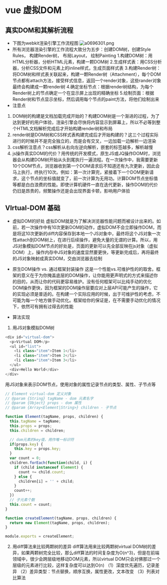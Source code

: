 # vue 虚拟DOM
## 真实DOM和其解析流程
- 下图为webkit渲染引擎工作流程图
![a0696301.png](:storage/eb6912af-aa78-403d-b253-2e9d828a9b8c/a0696301.png)
- 所有浏览器渲染引擎的工作流程大致分为五步：创建DOM树，创建Style Rules， 构建Render树， 布局Layout， 绘制Painting
 1.构建DOM树：用HTML分析器，分析HTML元素，构建一颗DOM树
 2.生成样式表：用CSS分析器，分析CSS文件和元素上的inline样式，生成页面样式表
 3.构建Render树：将DOM树和样式表关联起来，构建一颗Render树（Attachment），每个DOM节点都有attach方法，接受样式信息，返回一个render对象，这些rander对象最终会构建成一颗render树
 4.确定坐标节点：根据render树结构，为每个Render树上的节点确定一个在显示屏上出现的精确坐标
 5.绘制页面：根据Render树和节点显示坐标，然后调用每个节点的paint方法，将他们绘制出来
- 注意点
 1. DOM树的构建是文档加载完成开始的？构建DOM树是一个渐进的过程，为了达到更好的用户体验，渲染引擎会尽快将内容显示到屏幕上，所以不必等到整个HTML文档解析完成后才开始构建render树和布局
 2. render树是DOM树和CSS样式表构建完成后才开始构建的？这三个过程实际进行的时候并不是完全独立的，而是会有交叉，一边加载一边解析一边渲染
 3. css解析注意点？css解析从右向左逆向解析，嵌套的标签越多，解析越慢
 4. js操作真实DOM的代价？用传统的开发模式，原生JS或JQ操作DOM时，浏览器会从构建DOM树开始从头到尾执行一遍流程。在一次操作中，我需要更新10个DOM节点，浏览器收到第一个DOM请求后不知道还有九次更新，因此会马上执行，终执行10次。例如：第一次计算完，紧接着下一个DOM更新请求，这个节点的坐标值就变了，前一次计算为无用功。计算DOM节点坐标值等都是白白浪费的性能。即使计算机硬件一直在迭代更新，操作DOM的代价仍旧是昂贵的，频繁操作还是会出现界面卡顿，影响用户体验

## VIrtual-DOM 基础
- 虚拟DOM的好处
虚拟DOM就是为了解决浏览器性能问题而被设计出来的。如前，若一次操作中有10次更新DOM的动作，虚拟DOM不会立即操作DOM，而是将这10次更新的diff内容保存到本地一个JS对象中，最终将这个JS对象一次性attach到DOM树上，在进行后续操作，避免大量的无谓的计算。所以，用JS对象模拟DOM节点的好处是，页面的更新可以先全部反映在js对象（虚拟DOM）上，操作内存中JS对象的速度显然要更快，等更新完成后，再将最终的JS对象映射成真实DOM，交由浏览器去绘制

- 原生DOM操作 vs. 通过框架封装操作
这是一个性能vs.可维护性的的取舍。框架的意义在于为你掩盖底层的DOM操作，让你能用更声明式的方式来描述你的目的，从而让你的代码更容易维护。没有任何框架可以比纯手动的优化DOM操作更快，因为框架的DOM操作层要应对上层API可能产生的操作，它的实现必须是普适的。在构建一个实际应用的时候，出于可维护性的考虑，不可能为每一个地方做手动优化。框架给你的保证是，在不需要手动优化的情况下，依然可有拥有过得去的性能


- 算法实现
1. 用JS对象模拟DOM树
```javascript
<div id="virtual-dom">
  <p>Virtual DOM</p>
  <ul id="list">
    <li class="item">Item 1</li>
    <li class="item">Item 2</li>
    <li class="item">Item 3</li>
  </ul>
  <div>Hello World</div>
</div>
```
用JS对象来表示DOM节点，使用对象的属性记录节点的类型、属性、子节点等

```javascript
// Element virtual-dom 定义对象
// @param {String} tagName - dom 元素名字
// @param {Object} props - dom 属性
// @param {Array<Element|String>} children - 子节点

function Element(tagName, props, children) {
  this.tagName = tagName;
  this.props = props;
  this.children = children;

  // dom元素的key值，用作唯一标识符
  if(props.key) {
    this.key = props.key;
  }
  var count = 0;
  children.forEach(function(child, i) {
    if (child instanceof Element) {
      count += child.count;
    } else {
      children[i] = '' + child;
    }
    count++;
  })
  // 子元素个数
  this.count = count;
}

function createElement(tagName, props, children) {
  return new Element(tagName, props, children);
}

module.exports = createElement;
```

2. 用diff算法来比较两颗树的差异
diff算法用来比较两颗树virtual DOM树的差异，如果两颗树完全比较，那么diff算法的时间复杂度为O(n^3)，但是在前端领域中，很少会跨层级地移动DOM元素，所以virtual DOM只会对佛那过一个层级的元素进行比较，这样复杂度可以达到O(n)
（1）深度优先遍历，记录差异
（2）差异类型：节点替换，顺序互换，属性更改，文本改变
（3）列表对比算法